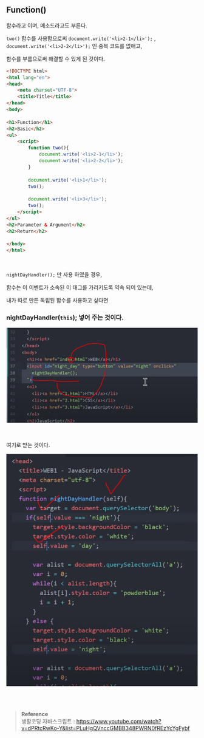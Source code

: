 ## Function()

함수라고 이며, 메소드라고도 부른다.



`two()` 함수를 사용함으로써 `document.write('<li>2-1</li>');` ,
 `document.write('<li>2-2</li>');` 인 중복 코드를 없애고, 

함수를 부름으로써 해결할 수 있게 된 것이다.

```html
<!DOCTYPE html>
<html lang="en">
<head>
    <meta charset="UTF-8">
    <title>Title</title>
</head>
<body>

<h1>Function</h1>
<h2>Basic</h2>
<ul>
    <script>
        function two(){
            document.write('<li>2-1</li>');
            document.write('<li>2-2</li>');
        }
        
        document.write('<li>1</li>');
        two();
        
        document.write('<li>3</li>');
        two();
    </script>
</ul>
<h2>Parameter & Argument</h2>
<h2>Return</h2>

</body>
</html>
```

<br/>

`nightDayHandler();` 만 사용 하였을 경우, 

함수는 이 이벤트가 소속된 이 태그를 가리키도록 약속 되어 있는데,

내가 따로 만든 독립된 함수를 사용하고 싶다면 

### nightDayHandler(`this`); 넣어 주는 것이다.

![이미지](/programming/img/js12.PNG)

<br/>

여기로 받는 것이다.

![이미지](/programming/img/js13.PNG)

<br/><br/>

>**Reference** <br/>생활코딩 자바스크립트 : https://www.youtube.com/watch?v=dPRtcRwKo-Y&list=PLuHgQVnccGMBB348PWRN0fREzYcYgFybf
